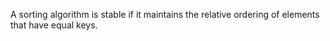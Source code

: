 A sorting algorithm is stable if it maintains the relative ordering of elements that have equal keys.

